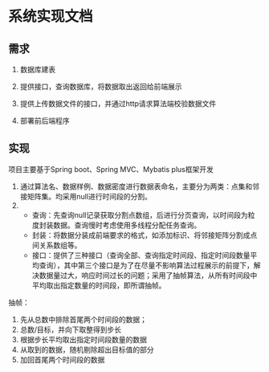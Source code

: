 # 系统实现文档

## 需求

1. 数据库建表

2. 提供接口，查询数据库，将数据取出返回给前端展示

3. 提供上传数据文件的接口，并通过http请求算法端校验数据文件
4. 部署前后端程序

## 实现

项目主要基于Spring boot、Spring MVC、Mybatis plus框架开发

1. 通过算法名、数据样例、数据密度进行数据表命名，主要分为两类：点集和邻接矩阵集。均采用null进行时间段的分割。
2. * 查询：先查询null记录获取分割点数组，后进行分页查询，以时间段为粒度封装数据。查询慢时考虑使用多线程分配任务查询。
   * 封装：将数据分装成前端要求的格式，如添加标识、将邻接矩阵分割成点间关系数组等。
   * 接口：提供了三种接口（查询全部、查询指定时间段、指定时间段数量平均查询），其中第三个接口是为了在尽量不影响算法过程展示的前提下，解决数据量过大，响应时间过长的问题；采用了抽帧算法，从所有时间段中平均取出指定数量的时间段，即所谓抽帧。

抽帧：

1. 先从总数中排除首尾两个时间段的数据；
2. 总数/目标，并向下取整得到步长
3. 根据步长平均取出指定时间段数量的数据
4. 从取到的数据，随机剔除超出目标值的部分
5. 加回首尾两个时间段的数据



